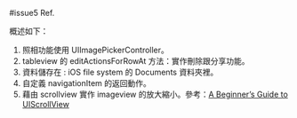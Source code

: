 #issue5 Ref.

概述如下：

1. 照相功能使用 UIImagePickerController。
2. tableview 的 editActionsForRowAt 方法：實作刪除跟分享功能。
3. 資料儲存在 : iOS file system 的 Documents 資料夾裡。
4. 自定義 navigationItem 的返回動作。
5. 藉由 scrollview 實作 imageview 的放大縮小。參考：[A Beginner’s Guide to UIScrollView](http://www.appcoda.com/uiscrollview-introduction/)


